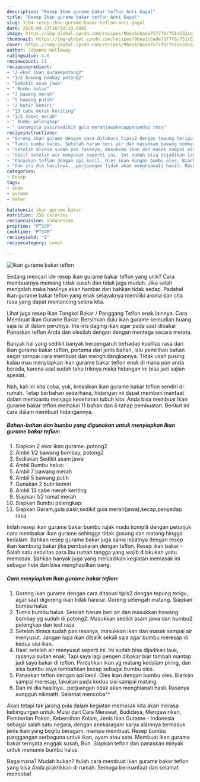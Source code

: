 ```yaml
---
description: "Resep Ikan gurame bakar teflon Anti Gagal"
title: "Resep Ikan gurame bakar teflon Anti Gagal"
slug: 3104-resep-ikan-gurame-bakar-teflon-anti-gagal
date: 2020-09-22T16:58:23.694Z
image: https://img-global.cpcdn.com/recipes/9bea1cbade7577f6/751x532cq70/ikan-gurame-bakar-teflon-foto-resep-utama.jpg
thumbnail: https://img-global.cpcdn.com/recipes/9bea1cbade7577f6/751x532cq70/ikan-gurame-bakar-teflon-foto-resep-utama.jpg
cover: https://img-global.cpcdn.com/recipes/9bea1cbade7577f6/751x532cq70/ikan-gurame-bakar-teflon-foto-resep-utama.jpg
author: Johanna Holloway
ratingvalue: 4.6
reviewcount: 11
recipeingredient:
- "2 ekor ikan guramepotong2"
- "1/2 bawang bombay potong2"
- "Sedikit asam jawa"
- " Bumbu halus"
- "7 bawang merah"
- "5 bawang putih"
- "2 butir kemiri"
- "13 cabe merah keriting"
- "1/2 tomat merah"
- " Bumbu pelengkap"
- " Garamgula pasirsedikit gula merahjawakecappenyedap rasa"
recipeinstructions:
- "Goreng ikan gurame dengan cara ditaburi tipis2 dengan tepung terigu, agar saat digoreng ikan tidak hancur. Goreng setengah matang. Siapkan bumbu halus"
- "Tumis bumbu halus. Setelah harum beri air dan masukkan bawang bombay yg sudah di potong2. Masukkan sedikit asam jawa dan bumbu2 pelengkap dan test rasa"
- "Setelah dirasa sudah pas rasanya, masukkan ikan dan masak sampai air menyusut. Jangan lupa ikan dibalik sekali saja agar bumbu meresap di kedua sisi ikan."
- "Hasil setelah air menyusut seperti ini. Ini sudah bisa dijadikan lauk, rasanya sudah enak. Tapi saya lagi pengen dibakar biar tambah mantap jadi saya bakar di teflon. Pindahkan ikan yg matang kedalam piring, dan sisa bumbu saya tambahkan kecap sebagai bumbu oles."
- "Panaskan teflon dengan api kecil. Oles ikan dengan bumbu oles. Biarkan sampai meresap, lakukan pada kedua sisi sampai matang."
- "Dan ini dia hasilnya...perjuangan tidak akan menghianati hasil. Rasanya sungguh nikmattt. Selamat mencoba^^"
categories:
- Resep
tags:
- ikan
- gurame
- bakar

katakunci: ikan gurame bakar 
nutrition: 256 calories
recipecuisine: Indonesian
preptime: "PT32M"
cooktime: "PT34M"
recipeyield: "1"
recipecategory: Lunch

---
```



![Ikan gurame bakar teflon](https://img-global.cpcdn.com/recipes/9bea1cbade7577f6/751x532cq70/ikan-gurame-bakar-teflon-foto-resep-utama.jpg)

Sedang mencari ide resep ikan gurame bakar teflon yang unik? Cara membuatnya memang tidak susah dan tidak juga mudah. Jika salah mengolah maka hasilnya akan hambar dan bahkan tidak sedap. Padahal ikan gurame bakar teflon yang enak selayaknya memiliki aroma dan cita rasa yang dapat memancing selera kita.

Lihat juga resep Ikan Tongkol Bakar / Panggang Teflon enak lainnya. Cara Membuat Ikan Gurame Bakar: Bersihkan dulu ikan gurame kemudian buang saja isi di dalam perutnya. Iris-iris daging ikan agar pada saat dibakar Panaskan teflon Anda dan olesilah dengan dengan mentega secara merata.

Banyak hal yang sedikit banyak berpengaruh terhadap kualitas rasa dari ikan gurame bakar teflon, pertama dari jenis bahan, lalu pemilihan bahan segar sampai cara membuat dan menghidangkannya. Tidak usah pusing kalau mau menyiapkan ikan gurame bakar teflon enak di mana pun anda berada, karena asal sudah tahu triknya maka hidangan ini bisa jadi sajian spesial.


Nah, kali ini kita coba, yuk, kreasikan ikan gurame bakar teflon sendiri di rumah. Tetap berbahan sederhana, hidangan ini dapat memberi manfaat dalam membantu menjaga kesehatan tubuh kita. Anda bisa membuat Ikan gurame bakar teflon memakai 11 bahan dan 6 tahap pembuatan. Berikut ini cara dalam membuat hidangannya.

<!--inarticleads1-->

##### Bahan-bahan dan bumbu yang digunakan untuk menyiapkan Ikan gurame bakar teflon:

1. Siapkan 2 ekor ikan gurame..potong2
1. Ambil 1/2 bawang bombay, potong2
1. Sediakan Sedikit asam jawa
1. Ambil  Bumbu halus:
1. Ambil 7 bawang merah
1. Ambil 5 bawang putih
1. Gunakan 2 butir kemiri
1. Ambil 13 cabe merah keriting
1. Siapkan 1/2 tomat merah
1. Siapkan  Bumbu pelengkap:
1. Siapkan  Garam,gula pasir,sedikit gula merah(jawa),kecap,penyedap rasa


Inilah resep ikan gurame bakar bumbu rujak madu komplit dengan petunjuk cara membakar ikan gurame sehingga tidak gosong dan matang hingga kedalam. Bahkan resep gurame bakar juga sama lezatnya dengan resep ikan kembung bakar jika pembakaran dengan teflon. Resep ikan bakar - Salah satu aktivitas para ibu rumah tangga yang wajib dilakukan yaitu memasak. Bahkan banyak juga yang menjadikan kegiatan memasak ini sebagai hobi dan bisa menghasilkan uang. 

<!--inarticleads2-->

##### Cara menyiapkan Ikan gurame bakar teflon:

1. Goreng ikan gurame dengan cara ditaburi tipis2 dengan tepung terigu, agar saat digoreng ikan tidak hancur. Goreng setengah matang. Siapkan bumbu halus
1. Tumis bumbu halus. Setelah harum beri air dan masukkan bawang bombay yg sudah di potong2. Masukkan sedikit asam jawa dan bumbu2 pelengkap dan test rasa
1. Setelah dirasa sudah pas rasanya, masukkan ikan dan masak sampai air menyusut. Jangan lupa ikan dibalik sekali saja agar bumbu meresap di kedua sisi ikan.
1. Hasil setelah air menyusut seperti ini. Ini sudah bisa dijadikan lauk, rasanya sudah enak. Tapi saya lagi pengen dibakar biar tambah mantap jadi saya bakar di teflon. Pindahkan ikan yg matang kedalam piring, dan sisa bumbu saya tambahkan kecap sebagai bumbu oles.
1. Panaskan teflon dengan api kecil. Oles ikan dengan bumbu oles. Biarkan sampai meresap, lakukan pada kedua sisi sampai matang.
1. Dan ini dia hasilnya...perjuangan tidak akan menghianati hasil. Rasanya sungguh nikmattt. Selamat mencoba^^


Akan tetapi tak jarang pula dalam kegiatan memasak kita akan merasa kebingungan untuk. Mulai dari Cara Merawat, Budidaya, Mengawinkan, Pemberian Pakan, Kebersihan Kolam, Jenis Ikan Gurame - Indonesia sebagai salah satu negara, dengan anekaragam karya alamnya termasuk jenis ikan yang begitu beragam, mampu membuat. Resep bumbu panggangan serbaguna untuk ikan, ayam atau sate. Membuat ikan gurame bakar ternyata enggak susah, Bun. Siapkan teflon dan panaskan minyak untuk menumis bumbu halus. 

Bagaimana? Mudah bukan? Itulah cara membuat ikan gurame bakar teflon yang bisa Anda praktikkan di rumah. Semoga bermanfaat dan selamat mencoba!
